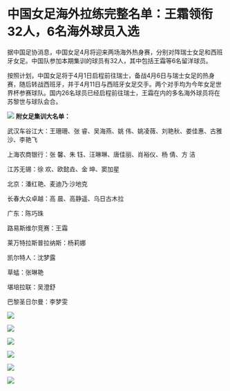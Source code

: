 # 中国女足海外拉练完整名单：王霜领衔32人，6名海外球员入选

据中国足协消息，中国女足4月将迎来两场海外热身赛，分别对阵瑞士女足和西班牙女足。中国队参加本期集训的球员有32人，其中包括王霜等6名留洋球员。

按照计划，中国女足将于4月1日启程前往瑞士，备战4月6日与瑞士女足的热身赛，随后转战西班牙，并于4月11日与西班牙女足交手。两个对手均为今年女足世界杯参赛球队。国内26名球员已经启程前往瑞士，王霜在内的多名海外球员将在苏黎世与球队会合。

![](https://inews.gtimg.com/news_bt/Orpj22lh1j-oWwFPsJWkMgdrUavR1iGpbthXhx8B097G4AA/1000)
**附女足集训大名单：**

武汉车谷江大：王珊珊、张 睿、吴海燕、姚 伟、姚凌薇、刘艳秋、娄佳惠、古雅沙、李艳飞

上海农商银行：张 馨、朱 钰、汪琳琳、唐佳丽、肖裕仪、杨 倩、方 洁

江苏无锡：徐 欢、欧懿垚、金 坤、窦加星

北京：潘红艳、麦迪乃·沙地克

长春大众卓越：高 晨、高静遥、乌日古木拉

广东：陈巧珠

路易斯维尔竞赛：王霜

莱万特拉斯普拉纳斯：杨莉娜

凯尔特人：沈梦露

草蜢：张琳艳

堪培拉联：吴澄舒

巴黎圣日尔曼：李梦雯

![](https://inews.gtimg.com/news_bt/OQJrtOls7BI45hSZZEDKTJvH_y0-enQXLqwwcIu88D_ywAA/1000)

![](https://inews.gtimg.com/news_bt/OwrVOKw8iyWHHkXGVremOJ45mpljjdA57oNzZ6WnzAzuwAA/1000)

![](https://inews.gtimg.com/news_bt/OxE1s1dkjPELmKR61ZDIPgQf8f2mcnfWqIP0VGVYW8JUMAA/1000)

![](https://inews.gtimg.com/news_bt/Ov-QfOHBToVeR9LplGJQcCWJFizVEuqYbdraFlPcRmgyQAA/1000)

![](https://inews.gtimg.com/news_bt/OjtJeJXg9Bxj_HCaLH8oGtIXxqaJJnAt6nahoZo52nT30AA/1000)

![](https://inews.gtimg.com/news_bt/O6iqkz3YrvU_JoVXaHRhe7bOd7GnUd1GF9lKYw_06jOCEAA/1000)

